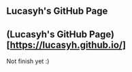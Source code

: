 ## Lucasyh's GitHub Page
## (Lucasyh's GitHub Page)[https://lucasyh.github.io/]
Not finish yet :)




